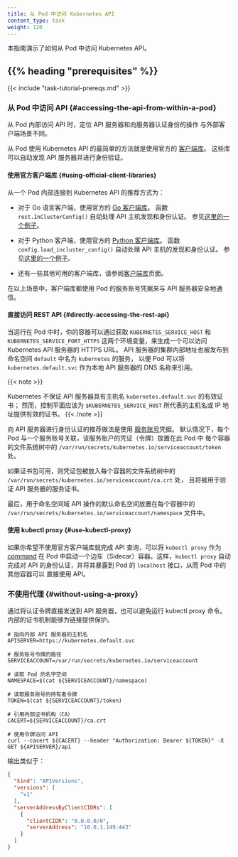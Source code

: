 ```yaml
---
title: 从 Pod 中访问 Kubernetes API
content_type: task
weight: 120
---
```


<!--
title: Accessing the Kubernetes API from a Pod
content_type: task
weight: 120
-->

<!-- overview -->

<!--
This guide demonstrates how to access the Kubernetes API from within a pod.
-->
本指南演示了如何从 Pod 中访问 Kubernetes API。

## {{% heading "prerequisites" %}}

{{< include "task-tutorial-prereqs.md" >}}

<!-- steps -->

<!--
## Accessing the API from within a Pod

When accessing the API from within a Pod, locating and authenticating
to the API server are slightly different to the external client case.
-->
### 从 Pod 中访问 API   {#accessing-the-api-from-within-a-pod}

从 Pod 内部访问 API 时，定位 API 服务器和向服务器认证身份的操作
与外部客户端场景不同。

<!--
The easiest way to use the Kubernetes API from a Pod is to use
one of the official [client libraries](/docs/reference/using-api/client-libraries/). These
libraries can automatically discover the API server and authenticate.
-->
从 Pod 使用 Kubernetes API 的最简单的方法就是使用官方的
[客户端库](/zh-cn/docs/reference/using-api/client-libraries/)。
这些库可以自动发现 API 服务器并进行身份验证。

<!--
### Using Official Client Libraries

From within a Pod, the recommended ways to connect to the Kubernetes API are:

  - For a Go client, use the official [Go client library](https://github.com/kubernetes/client-go/).
    The `rest.InClusterConfig()` function handles API host discovery and authentication automatically.
    See [an example here](https://git.k8s.io/client-go/examples/in-cluster-client-configuration/main.go).

  - For a Python client, use the official [Python client library](https://github.com/kubernetes-client/python/).
    The `config.load_incluster_config()` function handles API host discovery and authentication automatically.
    See [an example here](https://github.com/kubernetes-client/python/blob/master/examples/in_cluster_config.py).

  - There are a number of other libraries available, please refer to the [Client Libraries](/docs/reference/using-api/client-libraries/) page.

In each case, the service account credentials of the Pod are used to communicate
securely with the API server.
-->
#### 使用官方客户端库   {#using-official-client-libraries}

从一个 Pod 内部连接到 Kubernetes API 的推荐方式为：

- 对于 Go 语言客户端，使用官方的 [Go 客户端库](https://github.com/kubernetes/client-go/)。
  函数 `rest.InClusterConfig()` 自动处理 API 主机发现和身份认证。
  参见[这里的一个例子](https://git.k8s.io/client-go/examples/in-cluster-client-configuration/main.go)。

- 对于 Python 客户端，使用官方的 [Python 客户端库](https://github.com/kubernetes-client/python/)。
  函数 `config.load_incluster_config()` 自动处理 API 主机的发现和身份认证。
  参见[这里的一个例子](https://github.com/kubernetes-client/python/blob/master/examples/in_cluster_config.py)。

- 还有一些其他可用的客户端库，请参阅[客户端库](/zh-cn/docs/reference/using-api/client-libraries/)页面。

在以上场景中，客户端库都使用 Pod 的服务账号凭据来与 API 服务器安全地通信。

<!--
### Directly accessing the REST API

While running in a Pod, your container can create an HTTPS URL for the Kubernetes API
server by fetching the `KUBERNETES_SERVICE_HOST` and `KUBERNETES_SERVICE_PORT_HTTPS`
environment variables. The API server's in-cluster address is also published to a
Service named `kubernetes` in the `default` namespace so that pods may reference
`kubernetes.default.svc` as a DNS name for the local API server.
-->
#### 直接访问 REST API   {#directly-accessing-the-rest-api}

当运行在 Pod 中时，你的容器可以通过获取 `KUBERNETES_SERVICE_HOST` 和 `KUBERNETES_SERVICE_PORT_HTTPS`
这两个环境变量，来生成一个可以访问 Kubernetes API 服务器的 HTTPS URL。
API 服务器的集群内部地址也被发布到命名空间 `default` 中名为 `kubernetes` 的服务，
以便 Pod 可以将 `kubernetes.default.svc` 作为本地 API 服务器的 DNS 名称来引用。

{{< note >}}
<!--
Kubernetes does not guarantee that the API server has a valid certificate for
the hostname  `kubernetes.default.svc`;
however, the control plane **is** expected to present a valid certificate for the
hostname or IP address that `$KUBERNETES_SERVICE_HOST` represents.
-->
Kubernetes 不保证 API 服务器具有主机名 `kubernetes.default.svc` 的有效证书；
然而，控制平面应该为 `$KUBERNETES_SERVICE_HOST` 所代表的主机名或
IP 地址提供有效的证书。
{{< /note >}}

<!--
The recommended way to authenticate to the API server is with a
[service account](/docs/tasks/configure-pod-container/configure-service-account/)
credential. By default, a Pod
is associated with a service account, and a credential (token) for that
service account is placed into the filesystem tree of each container in that Pod,
at `/var/run/secrets/kubernetes.io/serviceaccount/token`.
-->
向 API 服务器进行身份认证的推荐做法是使用
[服务账号](/zh-cn/docs/tasks/configure-pod-container/configure-service-account/)凭据。
默认情况下，每个 Pod 与一个服务账号关联，该服务账户的凭证（令牌）放置在此 Pod 中
每个容器的文件系统树中的 `/var/run/secrets/kubernetes.io/serviceaccount/token` 处。

<!--
If available, a certificate bundle is placed into the filesystem tree of each
container at `/var/run/secrets/kubernetes.io/serviceaccount/ca.crt`, and should be
used to verify the serving certificate of the API server.
-->
如果证书包可用，则凭证包被放入每个容器的文件系统树中的
`/var/run/secrets/kubernetes.io/serviceaccount/ca.crt` 处，
且将被用于验证 API 服务器的服务证书。

<!--
Finally, the default namespace to be used for namespaced API operations is placed in a file
at `/var/run/secrets/kubernetes.io/serviceaccount/namespace` in each container.
-->
最后，用于命名空间域 API 操作的默认命名空间放置在每个容器中的
`/var/run/secrets/kubernetes.io/serviceaccount/namespace` 文件中。

<!--
### Using kubectl proxy

If you would like to query the API without an official client library, you can run `kubectl proxy`
as the [command](/docs/tasks/inject-data-application/define-command-argument-container/)
of a new sidecar container in the Pod. This way, `kubectl proxy` will authenticate
to the API and expose it on the `localhost` interface of the Pod, so that other containers
in the Pod can use it directly.
-->
#### 使用 kubectl proxy   {#use-kubectl-proxy}

如果你希望不使用官方客户端库就完成 API 查询，可以将 `kubectl proxy` 作为
[command](/zh-cn/docs/tasks/inject-data-application/define-command-argument-container/)
在 Pod 中启动一个边车（Sidecar）容器。这样，`kubectl proxy` 自动完成对 API
的身份认证，并将其暴露到 Pod 的 `localhost` 接口，从而 Pod 中的其他容器可以
直接使用 API。

<!--
### Without using a proxy

It is possible to avoid using the kubectl proxy by passing the authentication token
directly to the API server.  The internal certificate secures the connection.
-->
### 不使用代理   {#without-using-a-proxy}

通过将认证令牌直接发送到 API 服务器，也可以避免运行 kubectl proxy 命令。
内部的证书机制能够为链接提供保护。

```shell
# 指向内部 API 服务器的主机名
APISERVER=https://kubernetes.default.svc

# 服务账号令牌的路径
SERVICEACCOUNT=/var/run/secrets/kubernetes.io/serviceaccount

# 读取 Pod 的名字空间
NAMESPACE=$(cat ${SERVICEACCOUNT}/namespace)

# 读取服务账号的持有者令牌
TOKEN=$(cat ${SERVICEACCOUNT}/token)

# 引用内部证书机构（CA）
CACERT=${SERVICEACCOUNT}/ca.crt

# 使用令牌访问 API
curl --cacert ${CACERT} --header "Authorization: Bearer ${TOKEN}" -X GET ${APISERVER}/api
```

<!--
The output will be similar to this:
-->
输出类似于：

```json
{
  "kind": "APIVersions",
  "versions": [
    "v1"
  ],
  "serverAddressByClientCIDRs": [
    {
      "clientCIDR": "0.0.0.0/0",
      "serverAddress": "10.0.1.149:443"
    }
  ]
}
```
